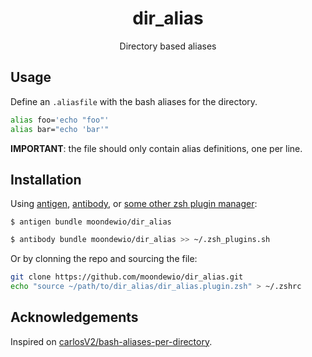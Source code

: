 <h1 align="center">dir_alias</h1>
<p align="center">Directory based aliases</p>

## Usage

Define an `.aliasfile` with the bash aliases for the directory.

```sh
alias foo='echo "foo"'
alias bar="echo 'bar'"
```

**IMPORTANT**: the file should only contain alias definitions, one per line.

## Installation

Using [antigen](http://antigen.sharats.me/),
[antibody](http://getantibody.github.io/), or
[some other zsh plugin manager](https://github.com/unixorn/awesome-zsh-plugins#installation):

```
$ antigen bundle moondewio/dir_alias
```

```sh
$ antibody bundle moondewio/dir_alias >> ~/.zsh_plugins.sh
```

Or by clonning the repo and sourcing the file:

```sh
git clone https://github.com/moondewio/dir_alias.git
echo "source ~/path/to/dir_alias/dir_alias.plugin.zsh" > ~/.zshrc
```

## Acknowledgements

Inspired on
[carlosV2/bash-aliases-per-directory](https://github.com/carlosV2/bash-aliases-per-directory).

